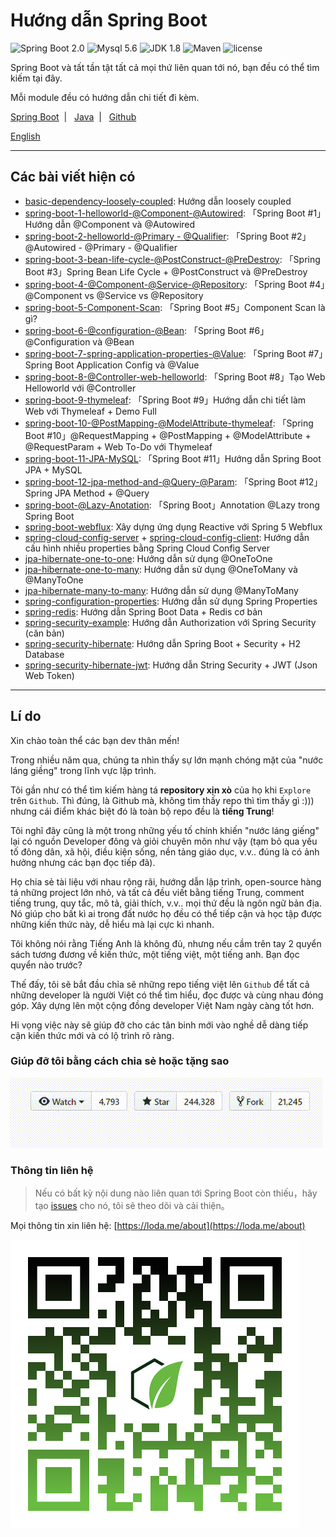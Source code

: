Hướng dẫn Spring Boot
=========================

![Spring Boot 2.0](https://img.shields.io/badge/Spring%20Boot-2.0-brightgreen.svg)
![Mysql 5.6](https://img.shields.io/badge/Mysql-5.6-blue.svg)
![JDK 1.8](https://img.shields.io/badge/JDK-1.8-brightgreen.svg)
![Maven](https://img.shields.io/badge/Maven-3.5.0-yellowgreen.svg)
![license](https://img.shields.io/crates/l/rustc-serialize/0.3.24.svg)
 
Spring Boot và tất tần tật tất cả mọi thứ liên quan tới nó, bạn đều có thể tìm kiếm tại đây.

Mỗi module đều có hướng dẫn chi tiết đi kèm.

[Spring Boot](https://github.com/loda-kun/spring-boot-learning) &nbsp;| &nbsp; [Java](https://github.com/loda-kun/java-all) &nbsp;| &nbsp; [Github](https://github.com/loda-kun/spring-boot-learning)


[English](https://github.com/loda-kun/spring-boot-learning)

---

## Các bài viết hiện có
[]()
- [basic-dependency-loosely-coupled](https://github.com/loda-kun/spring-boot-learning/tree/master/basic-dependency-loosely-coupled): Hướng dẫn loosely coupled
- [spring-boot-1-helloworld-@Component-@Autowired](https://github.com/loda-kun/spring-boot-learning/tree/master/spring-boot-1-helloworld-%40Component-%40Autowired): 「Spring Boot #1」Hướng dẫn @Component và @Autowired
- [spring-boot-2-helloworld-@Primary - @Qualifier](https://github.com/loda-kun/spring-boot-learning/tree/master/spring-boot-2-helloworld-%40Primary%20-%20%40Qualifier): 「Spring Boot #2」@Autowired - @Primary - @Qualifier
- [spring-boot-3-bean-life-cycle-@PostConstruct-@PreDestroy](https://github.com/loda-kun/spring-boot-learning/tree/master/spring-boot-3-bean-life-cycle-%40PostConstruct-%40PreDestroy): 「Spring Boot #3」Spring Bean Life Cycle + @PostConstruct và @PreDestroy
- [spring-boot-4-@Component-@Service-@Repository](https://github.com/loda-kun/spring-boot-learning/tree/master/spring-boot-4-%40Component-%40Service-%40Repository): 「Spring Boot #4」@Component vs @Service vs @Repository
- [spring-boot-5-Component-Scan](https://github.com/loda-kun/spring-boot-learning/tree/master/spring-boot-5-Component-Scan): 「Spring Boot #5」Component Scan là gì?
- [spring-boot-6-@configuration-@Bean](https://github.com/loda-kun/spring-boot-learning/tree/master/spring-boot-6-%40configuration-%40Bean): 「Spring Boot #6」@Configuration và @Bean
- [spring-boot-7-spring-application-properties-@Value](https://github.com/loda-kun/spring-boot-learning/tree/master/spring-boot-7-spring-application-properties-%40Value): 「Spring Boot #7」Spring Boot Application Config và @Value
- [spring-boot-8-@Controller-web-helloworld](https://github.com/loda-kun/spring-boot-learning/tree/master/spring-boot-8-%40Controller-web-helloworld): 「Spring Boot #8」Tạo Web Helloworld với @Controller
- [spring-boot-9-thymeleaf](https://github.com/loda-kun/spring-boot-learning/tree/master/spring-boot-9-thymeleaf): 「Spring Boot #9」Hướng dẫn chi tiết làm Web với Thymeleaf + Demo Full
- [spring-boot-10-@PostMapping-@ModelAttribute-thymeleaf](https://github.com/loda-kun/spring-boot-learning/tree/master/spring-boot-10-%40PostMapping-%40ModelAttribute-thymeleaf): 「Spring Boot #10」@RequestMapping + @PostMapping + @ModelAttribute + @RequestParam + Web To-Do với Thymeleaf
- [spring-boot-11-JPA-MySQL](https://github.com/loda-kun/spring-boot-learning/tree/master/spring-boot-11-JPA-MySQL): 「Spring Boot #11」Hướng dẫn Spring Boot JPA + MySQL
- [spring-boot-12-jpa-method-and-@Query-@Param](https://github.com/loda-kun/spring-boot-learning/tree/master/spring-boot-12-jpa-method-and-%40Query-%40Param): 「Spring Boot #12」Spring JPA Method + @Query
- [spring-boot-@Lazy-Anotation](https://github.com/loda-kun/spring-boot-learning/tree/master/spring-boot-%40Lazy-Anotation): 「Spring Boot」Annotation @Lazy trong Spring Boot
- [spring-boot-webflux](https://github.com/loda-kun/spring-boot-learning/tree/master/spring-boot-webflux): Xây dựng ứng dụng Reactive với Spring 5 Webflux
- [spring-cloud-config-server](https://github.com/loda-kun/spring-boot-learning/tree/master/spring-cloud-config-server) + [spring-cloud-config-client](https://github.com/loda-kun/spring-boot-learning/tree/master/spring-cloud-config-client): Hướng dẫn cấu hình nhiều properties bằng Spring Cloud Config Server
- [jpa-hibernate-one-to-one](https://github.com/loda-kun/spring-boot-learning/tree/master/jpa-hibernate-one-to-one): Hướng dẫn sử dụng @OneToOne
- [jpa-hibernate-one-to-many](https://github.com/loda-kun/spring-boot-learning/tree/master/jpa-hibernate-one-to-many): Hướng dẫn sử dụng @OneToMany và @ManyToOne
- [jpa-hibernate-many-to-many](https://github.com/loda-kun/spring-boot-learning/tree/master/jpa-hibernate-many-to-many): Hướng dẫn sử dụng @ManyToMany
- [spring-configuration-properties](https://github.com/loda-kun/spring-boot-learning/tree/master/spring-configuration-properties): Hướng dẫn sử dụng Spring Properties
- [spring-redis](https://github.com/loda-kun/spring-boot-learning/tree/master/spring-redis): Hướng dẫn Spring Boot Data + Redis cơ bản
- [spring-security-example](https://github.com/loda-kun/spring-boot-learning/tree/master/spring-security-example): Hướng dẫn Authorization với Spring Security (căn bản)
- [spring-security-hibernate](https://github.com/loda-kun/spring-boot-learning/tree/master/spring-security-hibernate): Hướng dẫn Spring Boot + Security + H2 Database
- [spring-security-hibernate-jwt](https://github.com/loda-kun/spring-boot-learning/tree/master/spring-security-hibernate-jwt): Hướng dẫn String Security + JWT (Json Web Token)

---

## Lí do

Xin chào toàn thể các bạn dev thân mến!

Trong nhiều năm qua, chúng ta nhìn thấy sự lớn mạnh chóng mặt của "nước láng giềng" trong lĩnh vực lập trình.

Tôi gần như có thể tìm kiếm hàng tá **repository xịn xò** của họ khi `Explore` trên `Github`. Thì đúng, là Github mà, không tìm thấy repo thì tìm thấy gì :))) nhưng cái điểm khác biệt đó là toàn bộ repo đều là **tiếng Trung**!

Tôi nghĩ đây cũng là một trong những yếu tố chính khiến "nước láng giếng" lại có nguồn Developer đông và giỏi chuyên môn như vậy (tạm bỏ qua yếu tố đông dân, xã hội, điều kiện sống, nền tảng giáo dục, v.v.. đúng là có ảnh hưởng nhưng các bạn đọc tiếp đã). 

Họ chia sẻ tài liệu với nhau rộng rãi, hướng dẫn lập trình, open-source hàng tá những project lớn nhỏ, và tất cả đều viết bằng tiếng Trung, comment tiếng trung, quy tắc, mô tả, giải thích, v.v.. mọi thứ đều là ngôn ngữ bản địa. Nó giúp cho bất kì ai trong đất nước họ đều có thể tiếp cận và học tập được những kiến thức này, dễ hiểu mà lại cực kì nhanh.

Tôi không nói rằng Tiếng Anh là không đủ, nhưng nếu cầm trên tay 2 quyển sách tương đương về kiến thức, một tiếng việt, một tiếng anh. Bạn đọc quyển nào trước?

Thế đấy, tôi sẽ bắt đầu chỉa sẽ những repo tiếng việt lên `Github` để tất cả những developer là người Việt có thể tìm hiểu, đọc được và cùng nhau đóng góp. Xây dựng lên một cộng đồng developer Việt Nam ngày càng tốt hơn. 

Hi vọng việc này sẽ giúp đỡ cho các tân binh mới vào nghề dễ dàng tiếp cận kiến thức mới và có lộ trình rõ ràng.

### Giúp đỡ tôi bằng cách chia sẻ hoặc tặng sao

![](docs/images/stars.gif)

### Thông tin liên hệ 

> Nếu có bất kỳ nội dung nào liên quan tới Spring Boot còn thiếu，hãy tạo [issues](https://github.com/ityouknow/spring-boot-examples/issues) cho nó, tôi sẽ theo dõi và cải thiện。

Mọi thông tin xin liên hệ: [https://loda.me/about](https://loda.me/about)

![](docs/images/qr-code.png)




